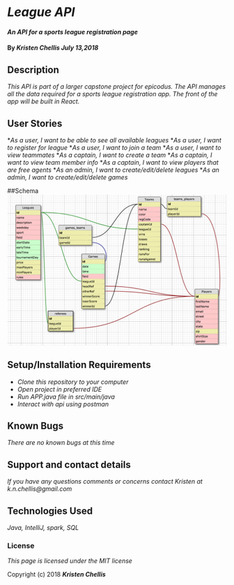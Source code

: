 # _League API_

#### _An API for a sports league registration page_

#### By _**Kristen Chellis July 13,2018**_

## Description

_This API is part of a larger capstone project for epicodus. The API manages all the data required for a sports league registration app. The front of the app will be built in React._

## User Stories
*_As a user, I want to be able to see all available leagues_
*_As a user, I want to register for league_
*_As a user, I want to join a team_
*_As a user, I want to view teammates_
*_As a captain, I want to create a team_
*_As a captain, I want to view team member info_
*_As a captain, I want to view players that are free agents_
*_As an admin, I want to create/edit/delete leagues_
*_As an admin, I want to create/edit/delete games_

##Schema
![Component Structure](/src/main/resources/public/images/schema.png)

## Setup/Installation Requirements

* _Clone this repository to your computer_
* _Open project in preferred IDE_
* _Run APP.java file in src/main/java_
* _Interact with api using postman_


## Known Bugs

_There are no known bugs at this time_

## Support and contact details

_If you have any questions comments or concerns contact Kristen at k.n.chellis@gmail.com_

## Technologies Used

_Java, IntelliJ, spark, SQL_

### License

*This page is licensed under the MIT license*

Copyright (c) 2018 **_Kristen Chellis_**
